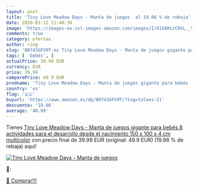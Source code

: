 ```yaml
---
layout: post
title: 'Tiny Love Meadow Days - Manta de juegos  al 19.86 % de rebaja'
date: 2020-01-12 11:40:30
image: 'https://images-eu.ssl-images-amazon.com/images/I/41b8RczCRVL._SL200_.jpg'
comments: true
category: ofertas
author: ring
slug: 'B0743GFV9T-es Tiny Love Meadow Days - Manta de juegos gigante para bebés...'
tags: [ 'bebés', ]
actualPrice: 39.99 EUR
currency: EUR
price: 39.99
comparePrice: 49.9 EUR
prodname: 'Tiny Love Meadow Days - Manta de juegos gigante para bebés  8 actividades para el desarrollo  desde el nacimiento  150 x 100 x 4 cm  multicolor'
country: 'es'
flag: '🇪🇸'
buyurl: 'https://www.amazon.es/dp/B0743GFV9T/?tag=tolees-21'
descuento: '19.86'
average: '40.99'
---
```


Tienes [Tiny Love Meadow Days - Manta de juegos gigante para bebés  8 actividades para el desarrollo  desde el nacimiento  150 x 100 x 4 cm  multicolor](https://www.amazon.es/dp/B0743GFV9T/?tag=tolees-21) con precio final de  39.99 EUR (original: 49.9 EUR) (19.86 %  de rebaja) aqui!

[![Tiny Love Meadow Days - Manta de juegos ](https://images-eu.ssl-images-amazon.com/images/I/41b8RczCRVL._SL200_.jpg)](https://www.amazon.es/dp/B0743GFV9T/?tag=tolees-21)

🔎:


[🛒 Comprar!!!](https://www.amazon.es/dp/B0743GFV9T/?tag=tolees-21)
